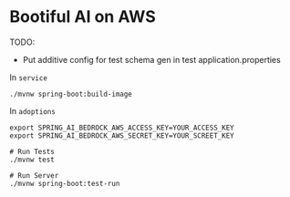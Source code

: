 # Bootiful AI on AWS

TODO:
- Put additive config for test schema gen in test application.properties

In `service`
```
./mvnw spring-boot:build-image
```

In `adoptions`
```
export SPRING_AI_BEDROCK_AWS_ACCESS_KEY=YOUR_ACCESS_KEY
export SPRING_AI_BEDROCK_AWS_SECRET_KEY=YOUR_SCREET_KEY

# Run Tests
./mvnw test

# Run Server
./mvnw spring-boot:test-run
```

